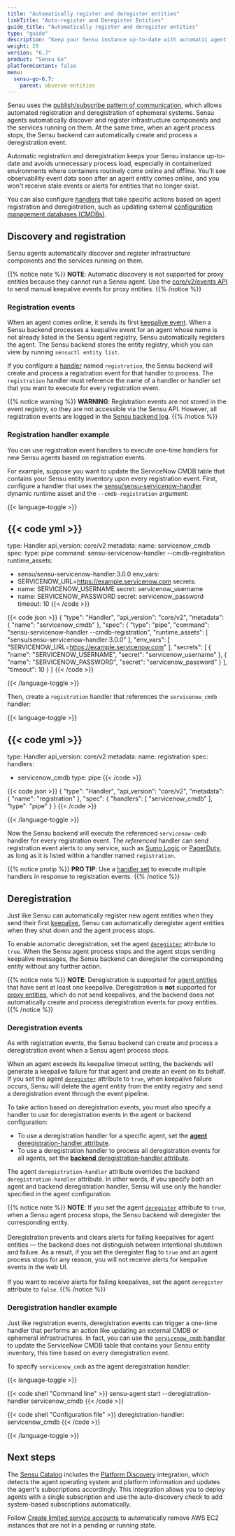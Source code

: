 ```yaml
---
title: "Automatically register and deregister entities"
linkTitle: "Auto-register and Deregister Entities"
guide_title: "Automatically register and deregister entities"
type: "guide"
description: "Keep your Sensu instance up-to-date with automatic agent discovery, registration, and deregistration for infrastructure components and services."
weight: 20
version: "6.7"
product: "Sensu Go"
platformContent: false
menu:
  sensu-go-6.7:
    parent: observe-entities
---
```


Sensu uses the [publish/subscribe pattern of communication][2], which allows automated registration and deregistration of ephemeral systems.
Sensu agents automatically discover and register infrastructure components and the services running on them.
At the same time, when an agent process stops, the Sensu backend can automatically create and process a deregistration event.

Automatic registration and deregistration keeps your Sensu instance up-to-date and avoids unnecessary process load, especially in containerized environments where containers routinely come online and offline.
You'll see observability event data soon after an agent entity comes online, and you won't receive stale events or alerts for entities that no longer exist.

You can also configure [handlers][4] that take specific actions based on agent registration and deregistration, such as updating external [configuration management databases (CMDBs)][3].

## Discovery and registration

Sensu agents automatically discover and register infrastructure components and the services running on them.

{{% notice note %}}
**NOTE**: Automatic discovery is not supported for proxy entities because they cannot run a Sensu agent.
Use the [core/v2/events API](../../../api/core/events/) to send manual keepalive events for proxy entities.
{{% /notice %}}

### Registration events

When an agent comes online, it sends its first [keepalive event][5].
When a Sensu backend processes a keepalive event for an agent whose name is not already listed in the Sensu agent registry, Sensu automatically registers the agent.
The Sensu backend stores the entity registry, which you can view by running `sensuctl entity list`.

If you configure a [handler][4] named `registration`, the Sensu backend will create and process a registration event for that handler to process.
The `registration` handler must reference the name of a handler or handler set that you want to execute for every registration event.

{{% notice warning %}}
**WARNING**: Registration events are not stored in the event registry, so they are not accessible via the Sensu API.
However, all registration events are logged in the [Sensu backend log](../../observe-schedule/backend/#event-logging).
{{% /notice %}}

### Registration handler example

You can use registration event handlers to execute one-time handlers for new Sensu agents based on registration events.

For example, suppose you want to update the ServiceNow CMDB table that contains your Sensu entity inventory upon every registration event.
First, configure a handler that uses the [sensu/sensu-servicenow-handler][6] dynamic runtime asset and the `--cmdb-registration` argument:

{{< language-toggle >}}

{{< code yml >}}
---
type: Handler
api_version: core/v2
metadata:
  name: servicenow_cmdb
spec:
  type: pipe
  command: sensu-servicenow-handler --cmdb-registration
  runtime_assets:
  - sensu/sensu-servicenow-handler:3.0.0
  env_vars:
  - SERVICENOW_URL=https://example.servicenow.com
  secrets:
  - name: SERVICENOW_USERNAME
    secret: servicenow_username
  - name: SERVICENOW_PASSWORD
    secret: servicenow_password
  timeout: 10
{{< /code >}}

{{< code json >}}
{
  "type": "Handler",
  "api_version": "core/v2",
  "metadata": {
    "name": "servicenow_cmdb"
  },
  "spec": {
    "type": "pipe",
    "command": "sensu-servicenow-handler --cmdb-registration",
    "runtime_assets": [
      "sensu/sensu-servicenow-handler:3.0.0"
    ],
    "env_vars": [
      "SERVICENOW_URL=https://example.servicenow.com"
    ],
    "secrets": [
      {
        "name": "SERVICENOW_USERNAME",
        "secret": "servicenow_username"
      },
      {
        "name": "SERVICENOW_PASSWORD",
        "secret": "servicenow_password"
      }
    ],
    "timeout": 10
  }
}
{{< /code >}}

{{< /language-toggle >}}

Then, create a `registration` handler that references the `servicenow_cmdb` handler:

{{< language-toggle >}}

{{< code yml >}}
---
type: Handler
api_version: core/v2
metadata:
  name: registration
spec:
  handlers:
  - servicenow_cmdb
  type: pipe
{{< /code >}}

{{< code json >}}
{
  "type": "Handler",
  "api_version": "core/v2",
  "metadata": {
    "name": "registration"
  },
  "spec": {
    "handlers": [
      "servicenow_cmdb"
    ],
    "type": "pipe"
  }
}
{{< /code >}}

{{< /language-toggle >}}

Now the Sensu backend will execute the referenced `servicenow-cmdb` handler for every registration event.
The *referenced* handler can send registration event alerts to any service, such as [Sumo Logic][7] or [PagerDuty][8], as long as it is listed within a handler named `registration`.

{{% notice protip %}}
**PRO TIP**: Use a [handler set](../../observe-process/handlers#handler-sets) to execute multiple handlers in response to registration events.
{{% /notice %}}

## Deregistration

Just like Sensu can automatically register new agent entities when they send their first [keepalive][5], Sensu can automatically deregister agent entities when they shut down and the agent process stops.

To enable automatic deregistration, set the agent [`deregister`][9] attribute to `true`.
When the Sensu agent process stops and the agent stops sending keepalive messages, the Sensu backend can deregister the corresponding entity without any further action.

{{% notice note %}}
**NOTE**: Deregistration is supported for [agent entities](../../observe-entities/#agent-entities) that have sent at least one keepalive.
Deregistration is **not** supported for [proxy entities](../../observe-entities/#proxy-entities), which do not send keepalives, and the backend does not automatically create and process deregistration events for proxy entities.
{{% /notice %}}

### Deregistration events

As with registration events, the Sensu backend can create and process a deregistration event when a Sensu agent process stops.

When an agent exceeds its keepalive timeout setting, the backends will generate a keepalive failure for that agent and create an event on its behalf.
If you set the agent [`deregister`][9] attribute to `true`, when keepalive failure occurs, Sensu will delete the agent entity from the entity registry and send a deregistration event through the event pipeline.

To take action based on deregistration events, you must also specify a handler to use for deregistration events in the agent or backend configuration:

- To use a deregistration handler for a specific agent, set the [**agent** deregistration-handler attribute][10].
- To use a deregistration handler to process all deregistration events for all agents, set the [**backend** deregistration-handler attribute][11].

The agent `deregistration-handler` attribute overrides the backend `deregistration-handler` attribute.
In other words, if you specify both an agent and backend deregistration handler, Sensu will use only the handler specified in the agent configuration.

{{% notice note %}}
**NOTE**: If you set the agent [`deregister`](../../observe-schedule/agent/#ephemeral-agent-configuration) attribute to `true`, when a Sensu agent process stops, the Sensu backend will deregister the corresponding entity.<br><br>
Deregistration prevents and clears alerts for failing keepalives for agent entities &mdash; the backend does not distinguish between intentional shutdown and failure.
As a result, if you set the deregister flag to `true` and an agent process stops for any reason, you will not receive alerts for keepalive events in the web UI.<br><br>
If you want to receive alerts for failing keepalives, set the agent `deregister` attribute to `false`.
{{% /notice %}}

### Deregistration handler example

Just like registration events, deregistration events can trigger a one-time handler that performs an action like updating an external CMDB or ephemeral infrastructures.
In fact, you can use the [`servicenow_cmdb` handler][1] to update the ServiceNow CMDB table that contains your Sensu entity inventory, this time based on every deregistration event.

To specify `servicenow_cmdb` as the agent deregistration handler:

{{< language-toggle >}}

{{< code shell "Command line" >}}
sensu-agent start --deregistration-handler servicenow_cmdb
{{< /code >}}

{{< code shell "Configuration file" >}}
deregistration-handler: servicenow_cmdb
{{< /code >}}

{{< /language-toggle >}}


## Next steps

The [Sensu Catalog][12] includes the [Platform Discovery][13] integration, which detects the agent operating system and platform information and updates the agent's subscriptions accordingly.
This integration allows you to deploy agents with a single subscription and use the auto-discovery check to add system-based subscriptions automatically.

Follow [Create limited service accounts][14] to automatically remove AWS EC2 instances that are not in a pending or running state.


[1]: #registration-handler-example
[2]: https://en.wikipedia.org/wiki/Publish%E2%80%93subscribe_pattern
[3]: https://en.wikipedia.org/wiki/Configuration_management_database
[4]: ../../observe-process/handlers/
[5]: ../../observe-schedule/agent/#keepalive-monitoring
[6]: https://bonsai.sensu.io/assets/sensu/sensu-servicenow-handler
[7]: ../../observe-process/send-data-sumo-logic/
[8]: ../../observe-process/send-pagerduty-alerts/
[9]: ../../observe-schedule/agent/#ephemeral-agent-configuration
[10]: ../../observe-schedule/agent/#agent-deregistration-handler-attribute
[11]: ../../observe-schedule/backend/#deregistration-handler-attribute
[12]: ../../../catalog/sensu-catalog/
[13]: https://github.com/sensu/catalog/tree/main/integrations/sensu/platform-discovery
[14]: ../../../operations/control-access/create-limited-service-accounts/
